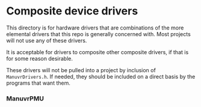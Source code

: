 # Composite device drivers

This directory is for hardware drivers that are combinations of the more
elemental drivers that this repo is generally concerned with. Most projects
will not use any of these drivers.

It is acceptable for drivers to composite other composite drivers, if that is
for some reason desirable.

These drivers will not be pulled into a project by inclusion of `ManuvrDrivers.h`.
If needed, they should be included on a direct basis by the programs that want them.

### ManuvrPMU
